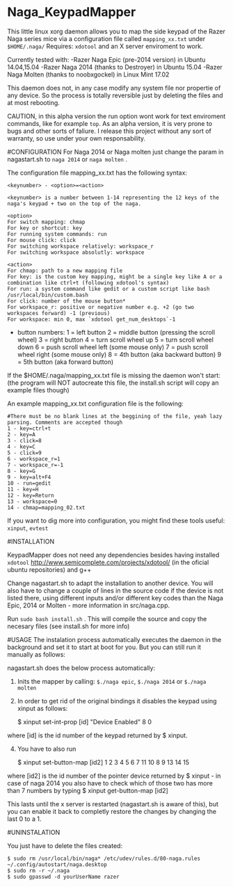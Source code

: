 # Naga_KeypadMapper
This little linux xorg daemon allows you to map the side keypad of the Razer Naga series mice via a configuration file called `mapping_xx.txt` under `$HOME/.naga/` 
Requires: `xdotool` and an X server enviroment to work.

Currently tested with:
-Razer Naga Epic (pre-2014 version) in Ubuntu 14.04,15.04
-Razer Naga 2014 (thanks to Destroyer) in Ubuntu 15.04
-Razer Naga Molten (thanks to noobxgockel) in Linux Mint 17.02

This daemon does not, in any case modify any system file nor propertie of any device. So the process is totally reversible just by deleting the files and at most rebooting. 

CAUTION, in this alpha version the run option wont work for text enviroment commands, like for example `top`.
As an alpha version, it is very prone to bugs and other sorts of faliure. I release this project without any sort of warranty, so use under your own responsability.

#CONFIGURATION
For Naga 2014 or Naga molten just change the param in nagastart.sh to `naga 2014` or `naga molten` .

The configuration file mapping_xx.txt has the following syntax:

    <keynumber> - <option>=<action>
    
    <keynumber> is a number between 1-14 representing the 12 keys of the naga's keypad + two on the top of the naga.

    <option>
    For switch mapping: chmap
    For key or shortcut: key
    For running system commands: run
    For mouse click: click 
    For switching workspace relatively: workspace_r
    For switching workspace absolutly: workspace

    <action>
    For chmap: path to a new mapping file 
    For key: is the custom key mapping, might be a single key like A or a combination like ctrl+t (following xdotool's syntax)
    For run: a system command like gedit or a custom script like bash /usr/local/bin/custom.bash
    For click: number of the mouse button*
    For workspace_r: positive or negative number e.g. +2 (go two workspaces forward) -1 (previous)
    For workspace: min 0, max `xdotool get_num_desktops`-1

* button numbers:
1 = left button
2 = middle button (pressing the scroll wheel)
3 = right button
4 = turn scroll wheel up
5 = turn scroll wheel down
6 = push scroll wheel left (some mouse only)
7 = push scroll wheel right (some mouse only)
8 = 4th button (aka backward button)
9 = 5th button (aka forward button)

If the $HOME/.naga/mapping_xx.txt file is missing the daemon won't start: (the program will NOT autocreate this file, the install.sh script will copy an example files though)

An example mapping_xx.txt configuration file is the following:

    #There must be no blank lines at the beggining of the file, yeah lazy parsing. Comments are accepted though
    1 - key=ctrl+t
    2 - key=A
    3 - click=8
    4 - key=C
    5 - click=9
    6 - workspace_r=1
    7 - workspace_r=-1
    8 - key=G
    9 - key=alt+F4
    10 - run=gedit
    11 - key=H
    12 - key=Return
    13 - workspace=0
    14 - chmap=mapping_02.txt


If you want to dig more into configuration, you might find these tools useful: `xinput`, `evtest`

#INSTALLATION

KeypadMapper does not need any dependencies besides having installed `xdotool` http://www.semicomplete.com/projects/xdotool/  (in the oficial ubuntu repositories) and g++

Change nagastart.sh to adapt the installation to another device. You will also have to change a couple of lines in the source code if the device is not listed there, using different inputs and/or different key codes than the Naga Epic, 2014 or Molten - more information in src/naga.cpp.

Run `sudo bash install.sh` .
This will compile the source and copy the necesary files (see install.sh for more info)

 

#USAGE
The instalation process automatically executes the daemon in the background and set it to start at boot for you. But you can still run it manually as follows:

nagastart.sh does the below process automatically:

1) Inits the mapper by calling: `$./naga epic`, `$./naga 2014` or `$./naga molten`

2) In order to get rid of the original bindings it disables the keypad using xinput as follows:

    $ xinput set-int-prop [id] "Device Enabled" 8 0

where [id] is the id number of the keypad returned by $ xinput.

4) You have to also run 

    $ xinput set-button-map [id2] 1 2 3 4 5 6 7 11 10 8 9 13 14 15

where [id2] is the id number of the pointer device returned by $ xinput - in case of naga 2014 you also have to check which of those two has more than 7 numbers by typing $ xinput get-button-map [id2]

This lasts until the x server is restarted (nagastart.sh is aware of this), but you can enable it back to completly restore the changes by changing the last 0 to a 1.

#UNINSTALATION

You just have to delete the files created:

    $ sudo rm /usr/local/bin/naga* /etc/udev/rules.d/80-naga.rules ~/.config/autostart/naga.desktop
    $ sudo rm -r ~/.naga
    $ sudo gpasswd -d yourUserName razer